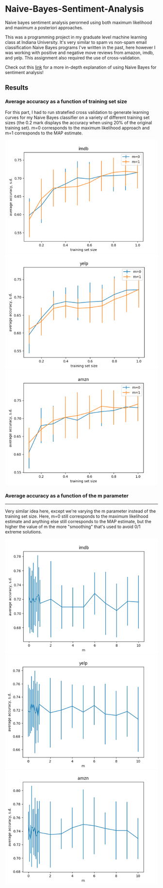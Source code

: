 # Naive-Bayes-Sentiment-Analysis
Naive bayes sentiment analysis perormed using both maximum likelihood and maximum a posteriori approaches.

This was a programming project in my graduate level machine learning class at Indiana University. It's very similar to spam vs non-spam email classification Naive Bayes programs I've written in the past, here however I was working with positive and negative move reviews from amazon, imdb, and yelp. This assignment also required the use of cross-validation.

Check out this [link](https://towardsdatascience.com/a-hitchhikers-guide-to-sentiment-analysis-using-naive-bayes-classifier-b921c0fb694) for a more in-depth explanation of using Naive Bayes for sentiment analysis!

## Results
### Average accuracy as a function of training set size
For this part, I had to run stratefied cross validation to generate learning curves for my Naive Bayes classifier on a variety of different training set sizes (the 0.2 mark displays the accuracy when using 20% of the original training set). m=0 corresponds to the maximum likelihood approach and m=1 corresponds to the MAP estimate.


![alt text](https://github.com/bjmcshane/Naive-Bayes-Sentiment-Analysis/blob/main/results/images/part1_imdb.png?raw=true)
![alt text](https://github.com/bjmcshane/Naive-Bayes-Sentiment-Analysis/blob/main/results/images/part1_yelp.png?raw=true)
![alt text](https://github.com/bjmcshane/Naive-Bayes-Sentiment-Analysis/blob/main/results/images/part1_amzn.png?raw=true)

### Average accuracy as a function of the m parameter
---
Very similar idea here, except we're varying the m parameter instead of the training set size. Here, m=0 still corresponds to the maximum likelihood estimate and anything else still corresponds to the MAP estimate, but the higher the value of m the more "smoothing" that's used to avoid 0/1 extreme solutions.


![alt text](https://github.com/bjmcshane/Naive-Bayes-Sentiment-Analysis/blob/main/results/images/part2_imdb.png?raw=true)
![alt text](https://github.com/bjmcshane/Naive-Bayes-Sentiment-Analysis/blob/main/results/images/part2_yelp.png?raw=true)
![alt text](https://github.com/bjmcshane/Naive-Bayes-Sentiment-Analysis/blob/main/results/images/part2_amzn.png?raw=true)
